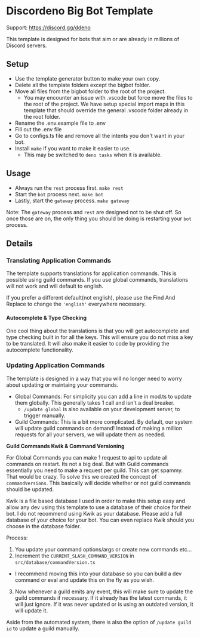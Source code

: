 # Discordeno Big Bot Template

Support: https://discord.gg/ddeno

This template is designed for bots that aim or are already in millions of
Discord servers.

## Setup

- Use the template generator button to make your own copy.
- Delete all the template folders except the bigbot folder.
- Move all files from the bigbot folder to the root of the project.
  - You may encounter an issue with .vscode but force move the files to the root
    of the project. We have setup special import maps in this template that
    should override the general .vscode folder already in the root folder.
- Rename the .env.example file to .env
- Fill out the .env file
- Go to configs.ts file and remove all the intents you don't want in your bot.
- Install `make` if you want to make it easier to use.
  - This may be switched to `deno tasks` when it is available.

## Usage

- Always run the `rest` process first. `make rest`
- Start the `bot` process next. `make bot`
- Lastly, start the `gateway` process. `make gateway`

Note: The `gateway` process and `rest` are designed not to be shut off. So once
those are on, the only thing you should be doing is restarting your `bot`
process.

## Details

### Translating Application Commands

The template supports translations for application commands. This is possible
using guild commands. If you use global commands, translations will not work and
will default to english.

If you prefer a different default(not english), please use the Find And Replace
to change the `'english'` everywhere necessary.

#### Autocomplete & Type Checking

One cool thing about the translations is that you will get autocomplete and type
checking built in for all the keys. This will ensure you do not miss a key to be
translated. It will also make it easier to code by providing the autocomplete
functionality.

### Updating Application Commands

The template is designed in a way that you will no longer need to worry about
updating or maintaing your commands.

- Global Commands: For simplicity you can add a line in mod.ts to update them
  globally. This generally takes 1 call and isn't a deal breaker.
  - `/update global` is also available on your development server, to trigger
    manually.
- Guild Commands: This is a bit more complicated. By default, our system will
  update guild commands on demand! Instead of making a million requests for all your servers, we will update them as needed.

**Guild Commands Kwik & Command Versioning**

For Global Commands you can make 1 request to api to update all commands on
restart. Its not a big deal. But with Guild commands essentially you need to
make a request per guild. This can get spammy. That would be crazy. To solve
this we created the concept of `commandVersions`. This basically will decide
whether or not guild commands should be updated.

Kwik is a file based database I used in order to make this setup easy and allow any dev using this template to use a database of their choice for their bot. I do not recommend using Kwik as your database. Please add a full database of
your choice for your bot. You can even replace Kwik should you choose in the
database folder.

Process:

1. You update your command options/args or create new commands etc...
2. Increment the `CURRENT_SLASH_COMMAND_VERSION` in `src/database/commandVersion.ts`

- I recommend moving this into your database so you can build a dev command or eval and update this on the fly as you wish.

3. Now whenever a guild emits any event, this will make sure to update the guild commands if necessary. If it already has the latest commands, it will just ignore. If it was never updated or is using an outdated version, it will update it.

Aside from the automated system, there is also the option of `/update guild id` to update a guild manually.
